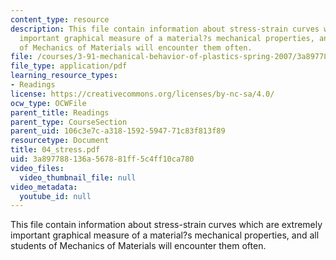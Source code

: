 ```yaml
---
content_type: resource
description: This file contain information about stress-strain curves which are extremely
  important graphical measure of a material?s mechanical properties, and all students
  of Mechanics of Materials will encounter them often.
file: /courses/3-91-mechanical-behavior-of-plastics-spring-2007/3a897788136a567881ff5c4ff10ca780_04_stress.pdf
file_type: application/pdf
learning_resource_types:
- Readings
license: https://creativecommons.org/licenses/by-nc-sa/4.0/
ocw_type: OCWFile
parent_title: Readings
parent_type: CourseSection
parent_uid: 106c3e7c-a318-1592-5947-71c83f813f89
resourcetype: Document
title: 04_stress.pdf
uid: 3a897788-136a-5678-81ff-5c4ff10ca780
video_files:
  video_thumbnail_file: null
video_metadata:
  youtube_id: null
---
```

This file contain information about stress-strain curves which are extremely important graphical measure of a material?s mechanical properties, and all students of Mechanics of Materials will encounter them often.